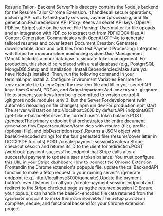 Resume Tailor - Backend ServerThis directory contains the Node.js backend for the Resume Tailor Chrome Extension. It handles all secure operations, including API calls to third-party services, payment processing, and file generation.FeaturesSecure API Proxy: Keeps all secret API keys (OpenAI, PDF.co, Stripe) safe on the server.File Parsing: Uses multer for file uploads and an integration with PDF.co to extract text from PDF/DOCX files.AI Content Generation: Communicates with OpenAI GPT-4o to generate tailored resumes and cover letters.Document Creation: Generates downloadable .docx and .pdf files from text.Payment Processing: Integrates with Stripe for a secure token purchasing system.User Management (Mock): Includes a mock database to simulate token management. For production, this should be replaced with a real database (e.g., PostgreSQL, MongoDB).Setup and Installation1. Install Dependencies:Make sure you have Node.js installed. Then, run the following command in your terminal:npm install
2. Configure Environment Variables:Rename the .env.example file to .env.Open the new .env file and fill in your secret API keys from OpenAI, PDF.co, and Stripe.Important: Add .env to your .gitignore file to prevent your keys from being committed to version control.# .gitignore
node_modules
.env
3. Run the Server:For development (with automatic reloading on file changes):npm run dev
For production:npm start
The server will start on http://localhost:3000 by default.API EndpointsGET /get-token-balanceRetrieves the current user's token balance.POST /generateThe primary endpoint that orchestrates the entire document generation flow.Expects multipart/form-data with resume (file), profile (optional file), and jobDescription (text).Returns a JSON object with base64-encoded strings for the four generated files (resume/cover letter in DOCX/PDF formats).POST /create-payment-sessionCreates a Stripe checkout session and returns its ID to the client for redirection.POST /webhook-payment-successThe endpoint that Stripe calls after a successful payment to update a user's token balance. You must configure this URL in your Stripe dashboard.How to Connect the Chrome Extension FrontendIn the Chrome extension's popup.js file, update the callBackendAPI function to make a fetch request to your running server's /generate endpoint (e.g., http://localhost:3000/generate).Update the payment button's event listener to call your /create-payment-session endpoint and redirect to the Stripe checkout page using the returned session ID.Ensure your popup.js can handle the base64-encoded file data returned from the /generate endpoint to make them downloadable.This setup provides a complete, secure, and functional backend for your Chrome extension project. 
